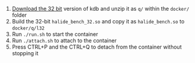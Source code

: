 1. [Download the 32 bit](https://kx.com/download/) version of kdb and unzip it as `q/` within the `docker/` folder
1. Build the 32-bit `halide_bench_32.so` and copy it as `halide_bench.so` to `docker/q/l32`
2. Run `./run.sh` to start the container
3. Run `./attach.sh` to attach to the container
4. Press CTRL+P and the CTRL+Q to detach from the container without stopping it
